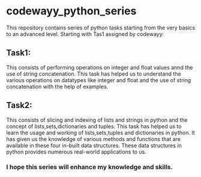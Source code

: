 # codewayy_python_series
This repository contains series of python tasks starting from the very basics
to an advanced level.
Starting with Tas1 assigned by codewayy:
## Task1:
This consists of performing operations on integer and float values annd the use of string concatenation.
This task has helped us to understand the various operations on datatypes like integer and float and 
the use of string concatenation with the help of examples.
## Task2:
This consists of slicing and indexing of lists and strings in python and the concept of lists,sets,dictionaries and tuples.
This task has helped us to learn the usage and working of lists,sets,tuples and dictionaries in python. 
It has given us the knowledge of various methods and functions that are available in these four in-built data structures. 
These data structures in python provides numerous real-world applications to us.
### I hope this series will enhance my knowledge and skills.
